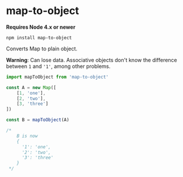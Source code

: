 map-to-object
===

**Requires Node 4.x or newer**

`npm install map-to-object`

Converts Map to plain object.

**Warning**: Can lose data. Associative objects don't know the difference between `1` and `'1'`, among other problems.

```js
import mapToObject from 'map-to-object'

const A = new Map([
    [1, 'one'],
    [2, 'two'],
    [3, 'three']
])

const B = mapToObject(A)

/*
    B is now 
    {
      '1': 'one',
      '2': 'two',
      '3': 'three'
    }
 */

```
